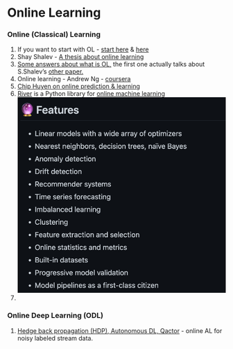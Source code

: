 # Online Learning

### Online (Classical) Learning

1. If you want to start with OL - [start here](https://dziganto.github.io/data%20science/online%20learning/python/scikit-learn/An-Introduction-To-Online-Machine-Learning/) & [here](https://www.analyticsvidhya.com/blog/2015/01/introduction-online-machine-learning-simplified-2/)
2. Shay Shalev - [A thesis about online learning](http://ttic.uchicago.edu/\~shai/papers/ShalevThesis07.pdf)&#x20;
3. [Some answers about what is OL,](https://www.quora.com/What-is-the-best-way-to-learn-online-machine-learning) the first one actually talks about S.Shalev’s [other paper.](http://www.cs.huji.ac.il/\~shais/papers/OLsurvey.pdf)
4. Online learning - Andrew Ng - [coursera](https://www.coursera.org/learn/machine-learning/lecture/ABO2q/online-learning)
5. [Chip Huyen on online prediction & learning](https://huyenchip.com/2020/12/27/real-time-machine-learning.html)
6. [River](https://github.com/online-ml/river/) is a Python library for [online machine learning](https://www.wikiwand.com/en/Online\_machine\_learning)\
   ![](<../.gitbook/assets/image (7).png>)
7.

### Online Deep Learning (ODL)

1. [Hedge back propagation (HDP), Autonomous DL, Qactor](https://towardsdatascience.com/online-deep-learning-odl-and-hedge-back-propagation-277f338a14b2) - online AL for noisy labeled stream data.
